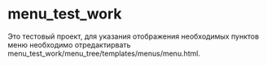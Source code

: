 # menu_test_work
Это тестовый проект, для указания отображения необходимых пунктов меню необходимо отредактирвать menu_test_work/menu_tree/templates/menus/menu.html.
